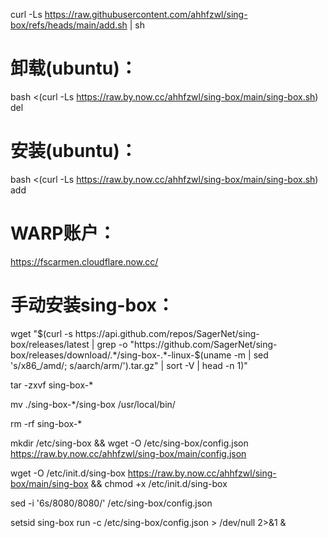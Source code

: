 curl -Ls https://raw.githubusercontent.com/ahhfzwl/sing-box/refs/heads/main/add.sh | sh

# 卸载(ubuntu)：

bash <(curl -Ls https://raw.by.now.cc/ahhfzwl/sing-box/main/sing-box.sh) del


# 安装(ubuntu)：

bash <(curl -Ls https://raw.by.now.cc/ahhfzwl/sing-box/main/sing-box.sh) add


# WARP账户：

https://fscarmen.cloudflare.now.cc/


# 手动安装sing-box：

wget "$(curl -s https://api.github.com/repos/SagerNet/sing-box/releases/latest | grep -o "https://github.com/SagerNet/sing-box/releases/download/.*/sing-box-.*-linux-$(uname -m | sed 's/x86_/amd/; s/aarch/arm/').tar.gz" | sort -V | head -n 1)"

tar -zxvf sing-box-*

mv ./sing-box-*/sing-box /usr/local/bin/

rm -rf sing-box-*

mkdir /etc/sing-box && wget -O /etc/sing-box/config.json https://raw.by.now.cc/ahhfzwl/sing-box/main/config.json

wget -O /etc/init.d/sing-box https://raw.by.now.cc/ahhfzwl/sing-box/main/sing-box && chmod +x /etc/init.d/sing-box

sed -i '6s/8080/8080/' /etc/sing-box/config.json

setsid sing-box run -c /etc/sing-box/config.json > /dev/null 2>&1 &
